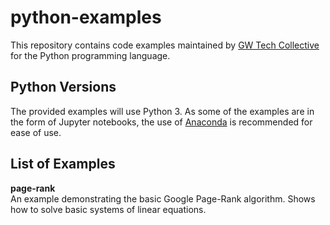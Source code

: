 # python-examples
This repository contains code examples maintained by [GW Tech Collective](http://gwtechcollective.org) for the Python programming language.

## Python Versions
The provided examples will use Python 3. As some of the examples are in the form of Jupyter notebooks, the use of [Anaconda](http://continuum.io/downloads#py34) is recommended for ease of use.

## List of Examples

**page-rank**  
An example demonstrating the basic Google Page-Rank algorithm. Shows how to solve basic systems of linear equations.
